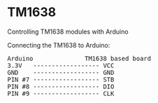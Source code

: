 TM1638
======

Controlling TM1638 modules with Arduino

Connecting the TM1638 to Arduino:

<pre>
Arduino              TM1638 based board
3.3V   ------------------ VCC
GND    ------------------ GND
PIN #7 ------------------ STB
PIN #8 ------------------ DIO
PIN #9 ------------------ CLK
</pre>
